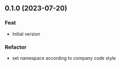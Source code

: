 ## 0.1.0 (2023-07-20)

### Feat

- Initial version

### Refactor

- set namespace according to company code style
